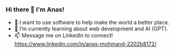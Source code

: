 ### Hi there 👋 I'm Anas!
- 🔭 I want to use software to help make the world a better place.
- 🌱 I’m currently learning about web development and AI (GPT). 
- 📫 Message me on LinkedIn to connect! https://www.linkedin.com/in/anas-mohmand-2202b8172/

<!--
**paradimes/paradimes** is a ✨ _special_ ✨ repository because its `README.md` (this file) appears on your GitHub profile.

Here are some ideas to get you started:

- 🔭 I’m currently working on ...
- 🌱 I’m currently learning ...
- 👯 I’m looking to collaborate on ...
- 🤔 I’m looking for help with ...
- 💬 Ask me about ...
- 📫 How to reach me: ...
- 😄 Pronouns: ...
- ⚡ Fun fact: ...
-->
